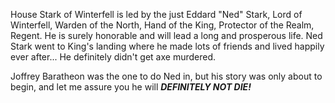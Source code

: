 House Stark of Winterfell is led by the just Eddard "Ned" Stark, Lord of
Winterfell, Warden of the North, Hand of the King, Protector of the Realm,
Regent.  He is surely honorable and will lead a long and prosperous life.
Ned Stark went to King's landing where he made lots of friends and lived
happily ever after...  He definitely didn't get axe murdered.


Joffrey Baratheon was the one to do Ned in, but his story was only about to
begin, and let me assure you he will ___DEFINITELY NOT DIE!___
